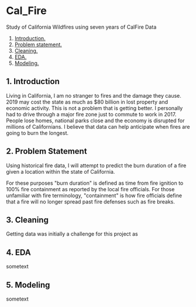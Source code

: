 # Cal_Fire
Study of California Wildfires using seven years of CalFire Data


1. [ Introduction. ](#intro)
2. [ Problem statement. ](#statement)
3. [ Cleaning. ](#cleaning)
4. [ EDA. ](#eda)
5. [ Modeling. ](#modeling)

<a name="intro"></a>
## 1. Introduction

Living in California, I am no stranger to fires and the damage they cause. 2019 may cost the state as much as $80 billion in lost property and economic activity. This is not a problem that is getting better. I personally had to drive through a major fire zone just to commute to work in 2017. People lose homes, national parks close and the economy is disrupted for millions of Californians. I believe that data can help anticipate when fires are going to burn the longest. 

<a name="statement"></a>
## 2. Problem Statement

Using historical fire data, I will attempt to predict the burn duration of a fire given a location within the state of California. 

For these purposes "burn duration" is defined as time from fire ignition to 100% fire containment as reported by the local fire officials. For those unfamiliar with fire terminology, "containment" is how fire officials define that a fire will no longer spread past fire defenses such as fire breaks. 

<a name="cleaning"></a>
## 3. Cleaning

Getting data was initially a challenge for this project as 

<a name="eda"></a>
## 4. EDA

sometext

<a name="modeling"></a>
## 5. Modeling

sometext
